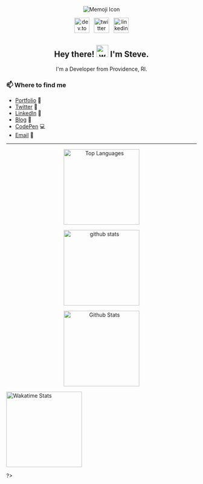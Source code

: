<p align="center">
<img src="./images/laptop.png" alt="Memoji Icon" /></p>

<p align='center'>
<a href="https://dev.to/slamoureux"><img height="40" src="./images/dev.png" alt="dev.to icon" /></a>&nbsp;&nbsp;
<a href="https://twitter.com/sa_lamoureux"><img height="40" src="./images/twitter.png" alt="twitter icon" /></a>&nbsp;&nbsp;
<a href="https://www.linkedin.com/in/steven-lamoureux/"><img height="40" src="./images/linkedin.png" alt="linkedin icon" /></a>
</p>

<h2 align="center">Hey there! <img src="./images/waving_hand.gif" width="32px" alt="waving hand" /> I'm Steve.</h2>
<p align="center">I'm a Developer from Providence, RI.</p>

### 📫 Where to find me </h3>
- [Portfolio](http://wheresteve.codes) 🔗
- [Twitter](https://twitter.com/sa_lamoureux) 🐤
- [LinkedIn](www.linkedin.com/in/stephanlamoureux) 💼
- [Blog](https://dev.to/stephanlamoureux) 📝
- [CodePen](https://codepen.io/stephanlamoureux) 💻
- [Email](mailto:sa.lamoureux@gmail.com) 💌

<hr />

<p align="center">
  <img src="https://github-readme-stats.vercel.app/api/top-langs/?username=stephanlamoureux&hide=scss,less&langs_count=4&theme=dracula&layout=compact&hide_border=true" height="200px" alt="Top Languages" /></p>
  
<p align="center">
  <img src="https://github-readme-streak-stats.herokuapp.com?user=stephanlamoureux&theme=dracula&hide_border=true" height="200px" alt="github stats" />
</p>

<p align="center">
  <img src="https://github-readme-stats.vercel.app/api?username=stephanlamoureux&show_icons=true&count_private=true&theme=dracula&hide_border=true&count_private=true" height="200px" alt="Github Stats" />
</p>

<?
<p align="center">
  <img src="https://github-readme-stats.vercel.app/api/wakatime?username=stephanlamoureux&theme=dracula&hide_border=true&layout=compact" height="200px" alt="Wakatime Stats" />
</p>
?>

